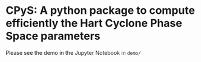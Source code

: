 # CPyS: A python package to compute efficiently the Hart Cyclone Phase Space parameters
Please see the demo in the Jupyter Notebook in `demo/`
